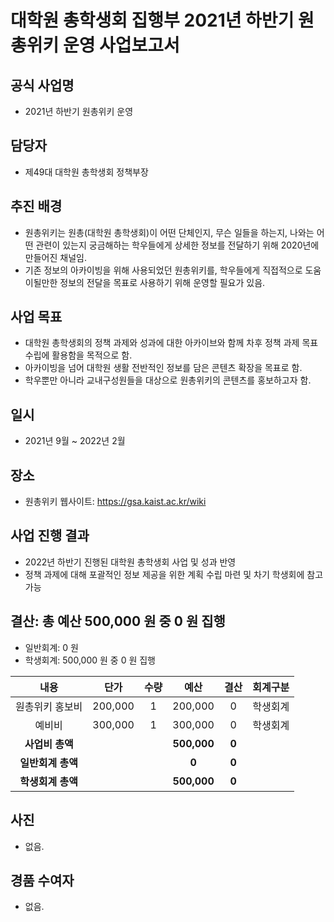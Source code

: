대학원 총학생회 집행부 2021년 하반기 원총위키 운영 사업보고서
===

## 공식 사업명
- 2021년 하반기 원총위키 운영

## 담당자
- 제49대 대학원 총학생회 정책부장 

## 추진 배경
- 원총위키는 원총(대학원 총학생회)이 어떤 단체인지, 무슨 일들을 하는지, 나와는 어떤 관련이 있는지 궁금해하는 학우들에게 상세한 정보를 전달하기 위해 2020년에 만들어진 채널임. 
- 기존 정보의 아카이빙을 위해 사용되었던 원총위키를, 학우들에게 직접적으로 도움이될만한 정보의 전달을 목표로 사용하기 위해 운영할 필요가 있음. 

## 사업 목표
- 대학원 총학생회의 정책 과제와 성과에 대한 아카이브와 함께 차후 정책 과제 목표 수립에 활용함을 목적으로 함. 
- 아카이빙을 넘어 대학원 생활 전반적인 정보를 담은 콘텐츠 확장을 목표로 함. 
- 학우뿐만 아니라 교내구성원들을 대상으로 원총위키의 콘텐츠를 홍보하고자 함. 

## 일시
- 2021년 9월 ~ 2022년 2월

## 장소
- 원총위키 웹사이트: https://gsa.kaist.ac.kr/wiki

## 사업 진행 결과
- 2022년 하반기 진행된 대학원 총학생회 사업 및 성과 반영 
- 정책 과제에 대해 포괄적인 정보 제공을 위한 계획 수립 마련 및 차기 학생회에 참고 가능 

## 결산: 총 예산 500,000 원 중 0 원 집행
- 일반회계: 0 원
- 학생회계: 500,000 원 중 0 원 집행 

| **내용** | **단가** | **수량** | **예산** | **결산** | **회계구분** |
|:---:|:---:|:---:|:---:|:---:|:---:|
| 원총위키 홍보비 | 200,000 | 1 | 200,000 | 0 | 학생회계 |
| 예비비 | 300,000 | 1 | 300,000 | 0 | 학생회계 |
| **사업비 총액** |  |  | **500,000** | **0** |  |
| **일반회계 총액** |  |  | **0** | **0** |  |
| **학생회계 총액** |  |  | **500,000** | **0** |  |

## 사진
- 없음. 

## 경품 수여자
- 없음. 